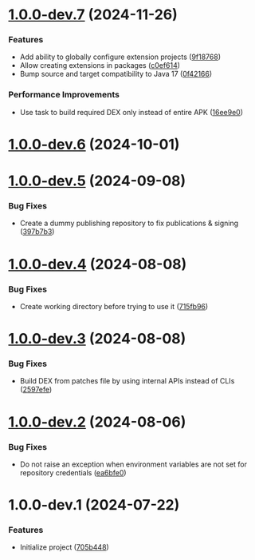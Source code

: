 # [1.0.0-dev.7](https://github.com/ReVanced/revanced-patches-gradle-plugin/compare/v1.0.0-dev.6...v1.0.0-dev.7) (2024-11-26)


### Features

* Add ability to globally configure extension projects ([9f18768](https://github.com/ReVanced/revanced-patches-gradle-plugin/commit/9f18768042d7b85fa3bb93246571bdff8a5f9615))
* Allow creating extensions in packages ([c0ef614](https://github.com/ReVanced/revanced-patches-gradle-plugin/commit/c0ef614cb33400087f677ead2b257fcf177d9672))
* Bump source and target compatibility to Java 17 ([0f42166](https://github.com/ReVanced/revanced-patches-gradle-plugin/commit/0f421669b31d9d669690825a8fdb37c23ad4f802))


### Performance Improvements

* Use task to build required DEX only instead of entire APK ([16ee9e0](https://github.com/ReVanced/revanced-patches-gradle-plugin/commit/16ee9e03d46ef465681a3e530a925eb19bfb5604))

# [1.0.0-dev.6](https://github.com/ReVanced/revanced-patches-gradle-plugin/compare/v1.0.0-dev.5...v1.0.0-dev.6) (2024-10-01)

# [1.0.0-dev.5](https://github.com/ReVanced/revanced-patches-gradle-plugin/compare/v1.0.0-dev.4...v1.0.0-dev.5) (2024-09-08)


### Bug Fixes

* Create a dummy publishing repository to fix publications & signing ([397b7b3](https://github.com/ReVanced/revanced-patches-gradle-plugin/commit/397b7b3393fc06f0002536486096fff100abe7ad))

# [1.0.0-dev.4](https://github.com/ReVanced/revanced-patches-gradle-plugin/compare/v1.0.0-dev.3...v1.0.0-dev.4) (2024-08-08)


### Bug Fixes

* Create working directory before trying to use it ([715fb96](https://github.com/ReVanced/revanced-patches-gradle-plugin/commit/715fb96382037fd66351e5735e39a3dd512b1346))

# [1.0.0-dev.3](https://github.com/ReVanced/revanced-patches-gradle-plugin/compare/v1.0.0-dev.2...v1.0.0-dev.3) (2024-08-08)


### Bug Fixes

* Build DEX from patches file by using internal APIs instead of CLIs ([2597efe](https://github.com/ReVanced/revanced-patches-gradle-plugin/commit/2597efe474f24c93b68e0683bc0e9622e48623d1))

# [1.0.0-dev.2](https://github.com/ReVanced/revanced-patches-gradle-plugin/compare/v1.0.0-dev.1...v1.0.0-dev.2) (2024-08-06)


### Bug Fixes

* Do not raise an exception when environment variables are not set for repository credentials ([ea6bfe0](https://github.com/ReVanced/revanced-patches-gradle-plugin/commit/ea6bfe0c86b7b1c114bfa520753e6b53c501b0b7))

# 1.0.0-dev.1 (2024-07-22)


### Features

* Initialize project ([705b448](https://github.com/ReVanced/revanced-patches-gradle-plugin/commit/705b4483dbd33352e79cff289786ef26cad977cf))
